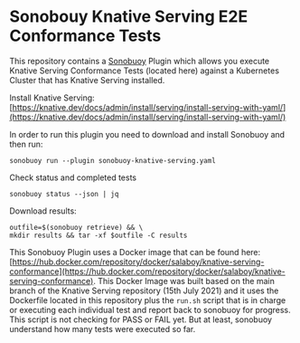 # Sonobouy Knative Serving E2E Conformance Tests

This repository contains a [Sonobuoy]() Plugin which allows you execute Knative Serving Conformance Tests (located here) against a Kubernetes Cluster that has Knative Serving installed. 

Install Knative Serving: [https://knative.dev/docs/admin/install/serving/install-serving-with-yaml/](https://knative.dev/docs/admin/install/serving/install-serving-with-yaml/)


In order to run this plugin you need to download and install Sonobuoy and then run:

```
sonobuoy run --plugin sonobuoy-knative-serving.yaml
```

Check status and completed tests
```
sonobuoy status --json | jq 
```

Download results: 

```
outfile=$(sonobuoy retrieve) && \                                         
mkdir results && tar -xf $outfile -C results
```

This Sonobuoy Plugin uses a Docker image that can be found here: [https://hub.docker.com/repository/docker/salaboy/knative-serving-conformance](https://hub.docker.com/repository/docker/salaboy/knative-serving-conformance). This Docker Image was built based on the main branch of the Knative Serving repository (15th July 2021) and it uses the Dockerfile located in this repository plus the `run.sh` script that is in charge or executing each individual test and report back to sonobuoy for progress. This script is not checking for PASS or FAIL yet. But at least, sonobuoy understand how many tests were executed so far.  
